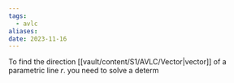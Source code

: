 ```yaml
---
tags:
  - avlc
aliases: 
date: 2023-11-16
---
```

To find the direction [[vault/content/S1/AVLC/Vector|vector]] of a parametric line $r$. you need to solve a determ